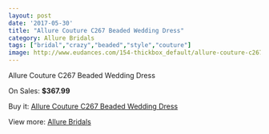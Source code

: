 ```yaml
---
layout: post
date: '2017-05-30'
title: "Allure Couture C267 Beaded Wedding Dress"
category: Allure Bridals
tags: ["bridal","crazy","beaded","style","couture"]
image: http://www.eudances.com/154-thickbox_default/allure-couture-c267-beaded-wedding-dress.jpg
---
```

Allure Couture C267 Beaded Wedding Dress

On Sales: **$367.99**
<a href="https://www.eudances.com/en/allure-bridals/49-allure-couture-c267-beaded-wedding-dress.html"><amp-img layout="responsive" width="600" height="600" src="//www.eudances.com/154-thickbox_default/allure-couture-c267-beaded-wedding-dress.jpg" alt="Allure Couture C267 Beaded Wedding Dress 0" /></a>
<a href="https://www.eudances.com/en/allure-bridals/49-allure-couture-c267-beaded-wedding-dress.html"><amp-img layout="responsive" width="600" height="600" src="//www.eudances.com/156-thickbox_default/allure-couture-c267-beaded-wedding-dress.jpg" alt="Allure Couture C267 Beaded Wedding Dress 1" /></a>
<a href="https://www.eudances.com/en/allure-bridals/49-allure-couture-c267-beaded-wedding-dress.html"><amp-img layout="responsive" width="600" height="600" src="//www.eudances.com/155-thickbox_default/allure-couture-c267-beaded-wedding-dress.jpg" alt="Allure Couture C267 Beaded Wedding Dress 2" /></a>

Buy it: [Allure Couture C267 Beaded Wedding Dress](https://www.eudances.com/en/allure-bridals/49-allure-couture-c267-beaded-wedding-dress.html "Allure Couture C267 Beaded Wedding Dress")

View more: [Allure Bridals](https://www.eudances.com/en/2-allure-bridals "Allure Bridals")
